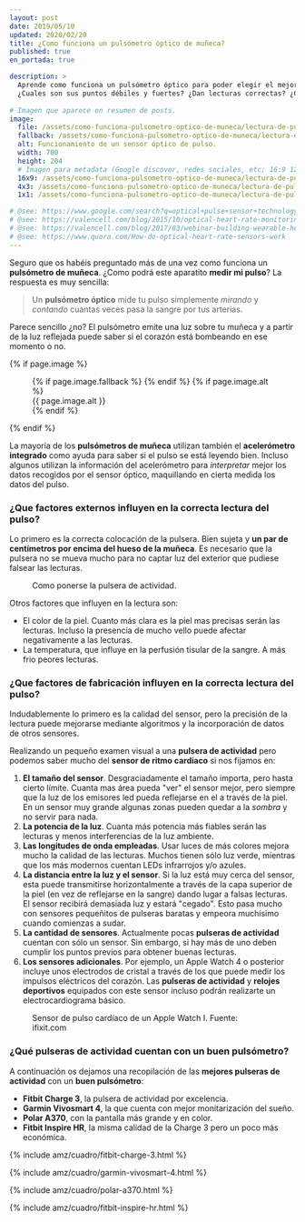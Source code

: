 ```yaml
---
layout: post
date: 2019/05/10
updated: 2020/02/20
title: ¿Como funciona un pulsómetro óptico de muñeca?
published: true
en_portada: true

description: >
  Aprende como funciona un pulsómetro óptico para poder elegir el mejor.
  ¿Cuales son sus puntos débiles y fuertes? ¿Dan lecturas correctas? ¿Cuales son los mejores?
  
# Imagen que aparece en resumen de posts.
image:
  file: /assets/como-funciona-pulsometro-optico-de-muneca/lectura-de-pulso-con-sensor-optico.webp
  fallback: /assets/como-funciona-pulsometro-optico-de-muneca/lectura-de-pulso-con-sensor-optico.png
  alt: Funcionamiento de un sensor óptico de pulso.
  width: 700
  height: 204
  # Imagen para metadata (Google discover, redes sociales, etc; 16:9 1200x675 | 4:3 1200x900 | 1:1 1000x100)
  16x9: /assets/como-funciona-pulsometro-optico-de-muneca/lectura-de-pulso-con-sensor-optico-16x9.png
  4x3: /assets/como-funciona-pulsometro-optico-de-muneca/lectura-de-pulso-con-sensor-optico-4x3.png
  1x1: /assets/como-funciona-pulsometro-optico-de-muneca/lectura-de-pulso-con-sensor-optico-1x1.png

# @see: https://www.google.com/search?q=optical+pulse+sensor+technology+how+it+works
# @see: https://valencell.com/blog/2015/10/optical-heart-rate-monitoring-what-you-need-to-know/
# @see: https://valencell.com/blog/2017/03/webinar-building-wearable-heart-rate-monitoring/
# @see: https://www.quora.com/How-do-optical-heart-rate-sensors-work
---
```



Seguro que os habéis preguntado más de una vez como funciona un **pulsómetro de muñeca**. 
¿Como podrá este aparatito **medir mi pulso**? La respuesta es muy sencilla:

> Un **pulsómetro óptico** mide tu pulso simplemente *mirando* y *contando* 
  cuantas veces pasa la sangre por tus arterias.

Parece sencillo ¿no? El pulsómetro emite una luz sobre tu muñeca y a partir de 
la luz reflejada puede saber si el corazón está bombeando en ese momento o no.

{% if page.image %}
<figure markdown="0">
  <amp-img alt="{{ page.image.alt | default: page.title }}" layout="responsive"
           width="{{ page.image.width }}" height="{{ page.image.height }}" src="{{ page.image.file }}">
    {% if page.image.fallback %}
    <amp-img fallback alt="{{ page.img.alt | default: page.title }}" layout="responsive"
             width="{{ page.image.width }}" height="{{ page.image.height }}" src="{{ page.image.fallback }}">
    </amp-img>
    {% endif %}
  </amp-img>
  {% if page.image.alt %}
    <figcaption>
      {{ page.image.alt }}
    </figcaption>
  {% endif %}
  </figure>
{% endif %}

La mayoría de los **pulsómetros de muñeca** utilizan también el 
**acelerómetro integrado** como ayuda para saber si el pulso se está leyendo bien. 
Incluso algunos utilizan la información del acelerómetro para *interpretar* 
mejor los datos recogidos por el sensor óptico, maquillando en cierta medida 
los datos del pulso.

### ¿Que factores externos influyen en la correcta lectura del pulso?

Lo primero es la correcta colocación de la pulsera. Bien sujeta y **un par de 
centímetros por encima del hueso de la muñeca**. 
Es necesario que la pulsera no se mueva mucho para no captar luz del exterior 
que pudiese falsear las lecturas.

<figure markdown="0">
  <amp-img alt="Como ponerse la pulsera de actividad para una correcta medición del pulso." 
      width="700" height="510" layout="responsive"
      src="/assets/como-funciona-pulsometro-optico-de-muneca/como-colocar-la-pulsera-en-la-muneca.webp">
      <amp-img fallback alt="Como ponerse la pulsera de actividad para una correcta medición del pulso." 
          width="700" height="510" layout="responsive"
          src="/assets/como-funciona-pulsometro-optico-de-muneca/como-colocar-la-pulsera-en-la-muneca.png">
      </amp-img>
  </amp-img>
  <figcaption>
    Como ponerse la pulsera de actividad.
  </figcaption>
</figure>


Otros factores que influyen en la lectura son:

* El color de la piel. Cuanto más clara es la piel mas precisas serán las lecturas. 
  Incluso la presencia de mucho vello puede afectar negativamente a las lecturas.
* La temperatura, que influye en la perfusión tisular de la sangre. 
  A más frio peores lecturas.


### ¿Que factores de fabricación influyen en la correcta lectura del pulso?

Indudablemente lo primero es la calidad del sensor, pero la precisión de la 
lectura puede mejorarse mediante algoritmos y la incorporación de datos 
de otros sensores.

Realizando un pequeño examen visual a una **pulsera de actividad** pero 
podemos saber mucho del **sensor de ritmo cardíaco** si nos fijamos en:

1.  **El tamaño del sensor**. Desgraciadamente el tamaño importa, pero hasta 
cierto límite. Cuanta mas área pueda "ver" el sensor mejor, pero siempre que 
la luz de los emisores led pueda reflejarse en el a través de la piel. 
En un sensor muy grande algunas zonas pueden quedar a la *sombra* y no servir para nada.
2.  **La potencia de la luz**. Cuanta más potencia más fiables serán las 
lecturas y menos interferencias de la luz ambiente.
3.  **Las longitudes de onda empleadas**. Usar luces de más colores mejora 
mucho la calidad de las lecturas. Muchos tienen sólo luz verde, mientras 
que los más modernos cuentan LEDs infrarrojos y/o azules.
4.  **La distancia entre la luz y el sensor**. Si la luz está muy cerca del 
sensor, esta puede transmitirse horizontalmente a través de la capa superior 
de la piel (en vez de reflejarse en la sangre) dando lugar a falsas lecturas. 
El sensor recibirá demasiada luz y estará "cegado". Esto pasa mucho con 
sensores pequeñitos de pulseras baratas y empeora muchísimo cuando comienzas a sudar.
5.  **La cantidad de sensores**. Actualmente pocas **pulseras de actividad** 
cuentan con sólo un sensor. Sin embargo, si hay más de uno deben cumplir los 
puntos previos para obtener buenas lecturas.
6. **Los sensores adicionales**. Por ejemplo, un Apple Watch 4 o posterior 
incluye unos electrodos de cristal a través de los que puede medir los 
impulsos eléctricos del corazón. Las **pulseras de actividad** y **relojes deportivos**
equipados con este sensor incluso podrán realizarte un electrocardiograma básico.


<figure markdown="0">
  <amp-img alt="Sensor de pulso cardíaco de un Apple Watch I." 
      width="700" height="525" layout="responsive"
      src="/assets/como-funciona-pulsometro-optico-de-muneca/apple-watch-1-sensor-de-ritmo-cardiaco.webp">
    <amp-img fallback alt="Sensor de pulso cardíaco de un Apple Watch I." 
      width="700" height="525" layout="responsive"
      src="/assets/como-funciona-pulsometro-optico-de-muneca/apple-watch-1-sensor-de-ritmo-cardiaco.jpg">
    </amp-img>  
  </amp-img>
  <figcaption>
    Sensor de pulso cardíaco de un Apple Watch I. Fuente: ifixit.com
  </figcaption>
</figure>


### ¿Qué pulseras de actividad cuentan con un buen pulsómetro?

A continuación os dejamos una recopilación de las **mejores pulseras de actividad** 
con un **buen pulsómetro**:

* **Fitbit Charge 3**, la pulsera de actividad por excelencia.
* **Garmin Vivosmart 4**, la que cuenta con mejor monitarización del sueño.
* **Polar A370**, con la pantalla más grande y en color.
* **Fitbit Inspire HR**, la misma calidad de la Charge 3 pero un poco más económica.


<div class="amz_wrapper amz_wrapper--2cols" markdown="0">
  
  {% include amz/cuadro/fitbit-charge-3.html %}
  
  {% include amz/cuadro/garmin-vivosmart-4.html %}
  
  {% include amz/cuadro/polar-a370.html %}

  {% include amz/cuadro/fitbit-inspire-hr.html %}

</div>

<br><br>

